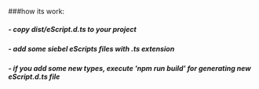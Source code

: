 ###how its work:
##### - copy dist/eScript.d.ts to your project
##### - add some siebel eScripts files with .ts extension
##### - if you add some new types, execute 'npm run build' for generating new eScript.d.ts file